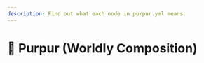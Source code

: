 ```yaml
---
description: Find out what each node in purpur.yml means.
---
```


# 🦑 Purpur (Worldly Composition)
